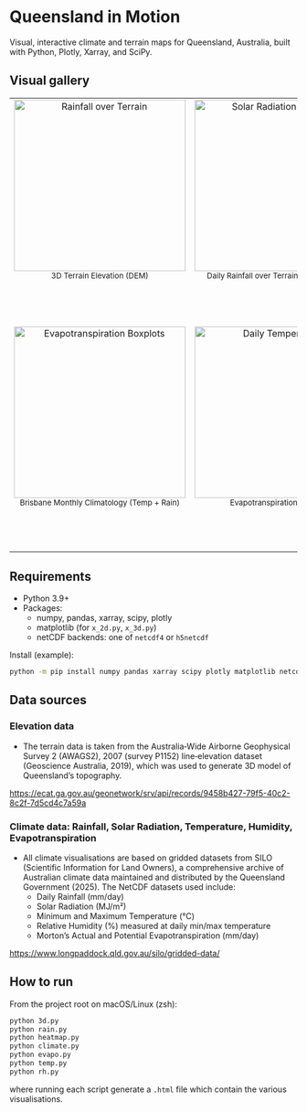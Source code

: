 # Queensland in Motion

Visual, interactive climate and terrain maps for Queensland, Australia, built with Python, Plotly, Xarray, and SciPy.

## Visual gallery

<table>
  <tr>
    <td align="center">
      <img src="https://github.com/user-attachments/assets/91739d67-664f-47be-8fa1-d8e26d10f6d9" width="300" alt="Rainfall over Terrain" />
      <br /><sub>3D Terrain Elevation (DEM)</sub>
    </td>
    <td align="center">
      <img src="https://github.com/user-attachments/assets/a7cc9324-596f-45d7-ae00-eda2a03c9c14" width="300" alt="Solar Radiation Heatmap" />
      <br /><sub>Daily Rainfall over Terrain (3D, animated)</sub>
    </td>
    <td align="center">
      <img src="https://github.com/user-attachments/assets/720682f4-0d58-4f45-be36-6669ee9b00f8" width="300" alt="Monthly Climatology" />
      <br /><sub>Monthly Solar Radiation (animated heatmaps)</sub>
    </td>
  </tr>
  <tr>
    <td align="center">
      <img src="https://github.com/user-attachments/assets/e7ce985a-87a0-447a-8b65-4de36b49545c" width="300" alt="Evapotranspiration Boxplots" />
      <br /><sub>Brisbane Monthly Climatology (Temp + Rain)</sub>
    </td>
    <td align="center">
      <img src="https://github.com/user-attachments/assets/5004c71e-5ef7-40e8-baa9-38b09597c56d" width="300" alt="Daily Temperatures" />
      <br /><sub>Evapotranspiration Boxplots</sub>
    </td>
    <td align="center" colspan="3">
      <img src="https://github.com/user-attachments/assets/cf1dc66d-63cb-42f0-af20-2948d72249ea" width="450" alt="Seasonal ΔRH" />
      <br /><sub>Seasonal ΔRH (tmin − tmax)</sub>
    </td>
  </tr>
  <tr>
  </tr>
  
</table>


## Requirements

- Python 3.9+
- Packages:
  - numpy, pandas, xarray, scipy, plotly
  - matplotlib (for `x_2d.py`, `x_3d.py`)
  - netCDF backends: one of `netcdf4` or `h5netcdf`

Install (example):

```sh
python -m pip install numpy pandas xarray scipy plotly matplotlib netcdf4
```

## Data sources

### Elevation data
- The terrain data is taken from the Australia‑Wide Airborne Geophysical Survey 2 (AWAGS2), 2007 (survey P1152) line‑elevation dataset (Geoscience Australia, 2019), which was used to generate 3D model of Queensland’s topography.

https://ecat.ga.gov.au/geonetwork/srv/api/records/9458b427-79f5-40c2-8c2f-7d5cd4c7a59a

### Climate data: Rainfall, Solar Radiation, Temperature, Humidity, Evapotranspiration
- All climate visualisations are based on gridded datasets from SILO (Scientific Information for Land Owners), a comprehensive archive of Australian climate data maintained and distributed by the Queensland Government (2025). The NetCDF datasets used include:
  - Daily Rainfall (mm/day)
  - Solar Radiation (MJ/m²)
  - Minimum and Maximum Temperature (°C)
  - Relative Humidity (%) measured at daily min/max temperature
  - Morton’s Actual and Potential Evapotranspiration (mm/day)

https://www.longpaddock.qld.gov.au/silo/gridded-data/

## How to run

From the project root on macOS/Linux (zsh):

```sh
python 3d.py
python rain.py
python heatmap.py
python climate.py
python evapo.py
python temp.py
python rh.py
```

where running each script generate a `.html` file which contain the various visualisations.
